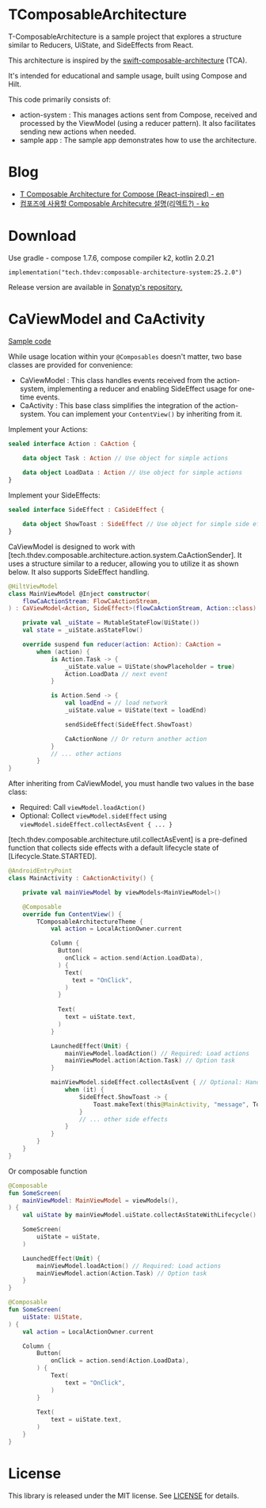 # TComposableArchitecture

T-ComposableArchitecture is a sample project that explores a structure similar to Reducers, UiState, and SideEffects from React.

This architecture is inspired by the [swift-composable-architecture](https://github.com/pointfreeco/swift-composable-architecture) (TCA).

It's intended for educational and sample usage, built using Compose and Hilt.

This code primarily consists of:

- action-system : This manages actions sent from Compose, received and processed by the ViewModel (using a reducer pattern). It also facilitates sending new actions when needed.
- sample app : The sample app demonstrates how to use the architecture.

# Blog
- [T Composable Architecture for Compose (React-inspired) - en](https://medium.com/@taehwandev/t-composable-architecture-for-compose-react-inspired-6ef28d799100)
- [컴포즈에 사용할 Composable Architecutre 설명(리엑트?) - ko](https://thdev.tech/architecture/2025/02/02/Android-Architecture-01/)

# Download

Use gradle - compose 1.7.6, compose compiler k2, kotlin 2.0.21

```
implementation("tech.thdev:composable-architecture-system:25.2.0")
```

Release version are available in [Sonatyp's repository.](https://search.maven.org/search?q=tech.thdev)

# CaViewModel and CaActivity

[Sample code](https://github.com/taehwandev/TComposableArchitecture/blob/main/app/src/main/java/tech/thdev/composable/architecture/app/feature/main/MainActivity.kt)

While usage location within your `@Composables` doesn't matter, two base classes are provided for convenience:

- CaViewModel : This class handles events received from the action-system, implementing a reducer and enabling SideEffect usage for one-time events.
- CaActivity : This base class simplifies the integration of the action-system. You can implement your `ContentView()` by inheriting from it.

Implement your Actions:

```kotlin
sealed interface Action : CaAction {

    data object Task : Action // Use object for simple actions
    
    data object LoadData : Action // Use object for simple actions
}
```

Implement your SideEffects:

```kotlin
sealed interface SideEffect : CaSideEffect {

    data object ShowToast : SideEffect // Use object for simple side effects
}
```

CaViewModel is designed to work with [tech.thdev.composable.architecture.action.system.CaActionSender].
It uses a structure similar to a reducer, allowing you to utilize it as shown below. It also supports SideEffect handling.

```kotlin
@HiltViewModel
class MainViewModel @Inject constructor(
    flowCaActionStream: FlowCaActionStream,
) : CaViewModel<Action, SideEffect>(flowCaActionStream, Action::class) {

    private val _uiState = MutableStateFlow(UiState())
    val state = _uiState.asStateFlow()

    override suspend fun reducer(action: Action): CaAction =
        when (action) {
            is Action.Task -> {
                _uiState.value = UiState(showPlaceholder = true)
                Action.LoadData // next event
            }

            is Action.Send -> {
                val loadEnd = // load network
                _uiState.value = UiState(text = loadEnd)

                sendSideEffect(SideEffect.ShowToast)

                CaActionNone // Or return another action
            }
            // ... other actions
        }
}
```

After inheriting from CaViewModel, you must handle two values in the base class:
- Required: Call `viewModel.loadAction()`
- Optional: Collect `viewModel.sideEffect` using `viewModel.sideEffect.collectAsEvent { ... }`

[tech.thdev.composable.architecture.util.collectAsEvent] is a pre-defined function that collects side effects with a default lifecycle state of [Lifecycle.State.STARTED].

```kotlin
@AndroidEntryPoint
class MainActivity : CaActionActivity() {

    private val mainViewModel by viewModels<MainViewModel>()

    @Composable
    override fun ContentView() {
        TComposableArchitectureTheme {
            val action = LocalActionOwner.current

            Column {
              Button(
                onClick = action.send(Action.LoadData),
              ) {
                Text(
                  text = "OnClick",
                )
              }
            
              Text(
                text = uiState.text,
              )
            }

            LaunchedEffect(Unit) {
                mainViewModel.loadAction() // Required: Load actions
                mainViewModel.action(Action.Task) // Option task
            }

            mainViewModel.sideEffect.collectAsEvent { // Optional: Handle side effects
                when (it) {
                    SideEffect.ShowToast -> {
                        Toast.makeText(this@MainActivity, "message", Toast.LENGTH_SHORT).show()
                    }
                    // ... other side effects
                }
            }
        }
    }
}
```

Or composable function

```kotlin
@Composable
fun SomeScreen(
    mainViewModel: MainViewModel = viewModels(),
) {
    val uiState by mainViewModel.uiState.collectAsStateWithLifecycle()

    SomeScreen(
        uiState = uiState,
    )

    LaunchedEffect(Unit) {
        mainViewModel.loadAction() // Required: Load actions
        mainViewModel.action(Action.Task) // Option task
    }
}

@Composable
fun SomeScreen(
    uiState: UiState,
) {
    val action = LocalActionOwner.current

    Column {
        Button(
            onClick = action.send(Action.LoadData),
        ) {
            Text(
                text = "OnClick",
            )
        }
    
        Text(
            text = uiState.text,
        )
    }
}
```

# License

This library is released under the MIT license. See [LICENSE](LICENSE) for details.
